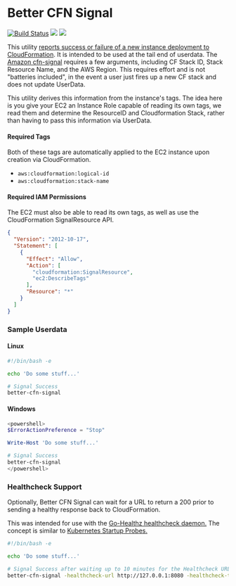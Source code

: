 # Better CFN Signal
[![Build Status](https://github.com/bdwyertech/better-cfn-signal/workflows/Go/badge.svg?branch=master)](https://github.com/bdwyertech/better-cfn-signal/actions?query=workflow%3AGo+branch%3Amaster)
[![](https://images.microbadger.com/badges/image/bdwyertech/better-cfn-signal.svg)](https://microbadger.com/images/bdwyertech/better-cfn-signal)
[![](https://images.microbadger.com/badges/version/bdwyertech/better-cfn-signal.svg)](https://microbadger.com/images/bdwyertech/better-cfn-signal)

This utility [reports success or failure of a new instance deployment to CloudFormation](https://docs.aws.amazon.com/AWSCloudFormation/latest/APIReference/API_SignalResource.html). It is intended to be used at the tail end of userdata.  The [Amazon cfn-signal](https://docs.aws.amazon.com/AWSCloudFormation/latest/UserGuide/cfn-signal.html) requires a few arguments, including CF Stack ID, Stack Resource Name, and the AWS Region. This requires effort and is not "batteries included", in the event a user just fires up a new CF stack and does not update UserData.

This utility derives this information from the instance's tags.  The idea here is you give your EC2 an Instance Role capable of reading its own tags, we read them and determine the ResourceID and Cloudformation Stack, rather than having to pass this information via UserData.

#### Required Tags
Both of these tags are automatically applied to the EC2 instance upon creation via CloudFormation.
* `aws:cloudformation:logical-id`
* `aws:cloudformation:stack-name`

#### Required IAM Permissions
The EC2 must also be able to read its own tags, as well as use the CloudFormation SignalResource API.
```json
{
  "Version": "2012-10-17",
  "Statement": [
    {
      "Effect": "Allow",
      "Action": [
        "cloudformation:SignalResource",
        "ec2:DescribeTags"
      ],
      "Resource": "*"
    }
  ]
}
```

### Sample Userdata

#### Linux
```bash
#!/bin/bash -e

echo 'Do some stuff...'

# Signal Success
better-cfn-signal
```

#### Windows
```powershell
<powershell>
$ErrorActionPreference = "Stop"

Write-Host 'Do some stuff...'

# Signal Success
better-cfn-signal
</powershell>
```


### Healthcheck Support
Optionally, Better CFN Signal can wait for a URL to return a 200 prior to sending a healthy response back to CloudFormation.

This was intended for use with the [Go-Healthz healthcheck daemon.](https://github.com/bdwyertech/go-healthz)  The concept is similar to [Kubernetes Startup Probes.](https://kubernetes.io/docs/tasks/configure-pod-container/configure-liveness-readiness-startup-probes/#define-startup-probes)

```bash
#!/bin/bash -e

echo 'Do some stuff...'

# Signal Success after waiting up to 10 minutes for the Healthcheck URL to return 200
better-cfn-signal -healthcheck-url http://127.0.0.1:8080 -healthcheck-timeout 10m
```
